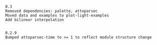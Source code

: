 	0.3
	Removed dependencies: palette, attoparsec
	Moved data and examples to plot-light-examples
	Add bilinear interpolation
	
	
	0.2.9
	Bumped attoparsec-time to >= 1 to reflect module structure change
